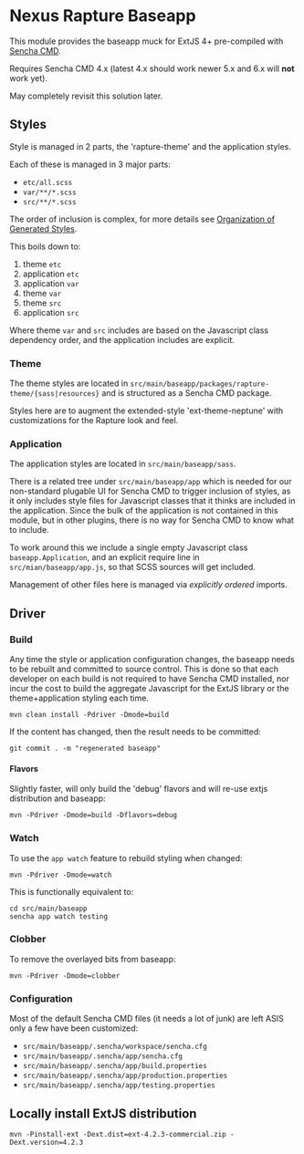 <!--

    Sonatype Nexus (TM) Open Source Version
    Copyright (c) 2008-present Sonatype, Inc.
    All rights reserved. Includes the third-party code listed at http://links.sonatype.com/products/nexus/oss/attributions.

    This program and the accompanying materials are made available under the terms of the Eclipse Public License Version 1.0,
    which accompanies this distribution and is available at http://www.eclipse.org/legal/epl-v10.html.

    Sonatype Nexus (TM) Professional Version is available from Sonatype, Inc. "Sonatype" and "Sonatype Nexus" are trademarks
    of Sonatype, Inc. Apache Maven is a trademark of the Apache Software Foundation. M2eclipse is a trademark of the
    Eclipse Foundation. All other trademarks are the property of their respective owners.

-->
# Nexus Rapture Baseapp

This module provides the baseapp muck for ExtJS 4+ pre-compiled with
[Sencha CMD](http://docs.sencha.com/extjs/4.2.5/#!/guide/command).

Requires Sencha CMD 4.x (latest 4.x should work newer 5.x and 6.x will **not** work yet).

May completely revisit this solution later.

## Styles

Style is managed in 2 parts, the 'rapture-theme' and the application styles.

Each of these is managed in 3 major parts:

* `etc/all.scss`
* `var/**/*.scss`
* `src/**/*.scss`

The order of inclusion is complex, for more details see 
[Organization of Generated Styles](http://docs.sencha.com/extjs/4.2.5/#!/guide/theming).

This boils down to:

1. theme `etc`
2. application `etc`
3. application `var`
4. theme `var`
5. theme `src`
6. application `src`

Where theme `var` and `src` includes are based on the Javascript class dependency order,
and the application includes are explicit.

### Theme

The theme styles are located in `src/main/baseapp/packages/rapture-theme/{sass|resources}` and is structured 
as a Sencha CMD package.

Styles here are to augment the extended-style 'ext-theme-neptune' with customizations for the Rapture look and feel.

### Application

The application styles are located in `src/main/baseapp/sass`.

There is a related tree under `src/main/baseapp/app` which is needed for our non-standard plugable UI for Sencha CMD
to trigger inclusion of styles, as it only includes style files for Javascript classes that it thinks are included 
in the application.  Since the bulk of the application is not contained in this module, but in other plugins,
there is no way for Sencha CMD to know what to include.

To work around this we include a single empty Javascript class `baseapp.Application`, 
and an explicit require line in `src/mian/baseapp/app.js`, so that SCSS sources will get included.

Management of other files here is managed via _explicitly ordered_ imports.

## Driver

### Build

Any time the style or application configuration changes, the baseapp needs to be rebuilt and committed to source control.
This is done so that each developer on each build is not required to have Sencha CMD installed, nor incur the cost to
build the aggregate Javascript for the ExtJS library or the theme+application styling each time.

    mvn clean install -Pdriver -Dmode=build

If the content has changed, then the result needs to be committed:

    git commit . -m "regenerated baseapp"

#### Flavors

Slightly faster, will only build the 'debug' flavors and will re-use extjs distribution and baseapp: 

    mvn -Pdriver -Dmode=build -Dflavors=debug

### Watch

To use the `app watch` feature to rebuild styling when changed: 

    mvn -Pdriver -Dmode=watch

This is functionally equivalent to:

    cd src/main/baseapp
    sencha app watch testing

### Clobber

To remove the overlayed bits from baseapp: 

    mvn -Pdriver -Dmode=clobber

### Configuration

Most of the default Sencha CMD files (it needs a lot of junk) are left ASIS only a few have been customized:

* `src/main/baseapp/.sencha/workspace/sencha.cfg`
* `src/main/baseapp/.sencha/app/sencha.cfg`
* `src/main/baseapp/.sencha/app/build.properties`
* `src/main/baseapp/.sencha/app/production.properties`
* `src/main/baseapp/.sencha/app/testing.properties`

## Locally install ExtJS distribution

    mvn -Pinstall-ext -Dext.dist=ext-4.2.3-commercial.zip -Dext.version=4.2.3
